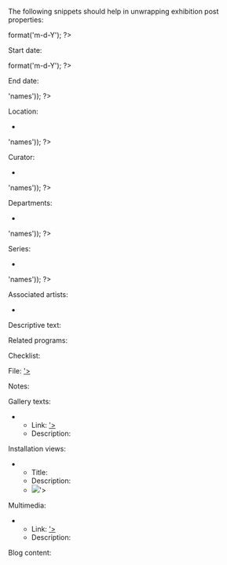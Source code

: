The following snippets should help in unwrapping exhibition post properties:

<!-- Start date -->
<?php $start = get_field('start_date'); ?>
<?php $start = ($start == NULL) ? "Unknown" : DateTime::createFromFormat('Ymd', $start)->format('m-d-Y'); ?>
<p>Start date: <?= $start ?></p>

<!-- End date -->
<?php $end = get_field('end_date'); ?>
<?php $end = ($end == NULL) ? "Unknown" : DateTime::createFromFormat('Ymd', $end)->format('m-d-Y'); ?>
<p>End date: <?= $end ?></p>

<!-- Location -->
<?php $locations = wp_get_post_terms(get_the_ID(), 'locations', array('fields' => 'names')); ?>
<p>Location:</p>
<ul>
  <?php foreach ($locations as $l) : ?>
    <li><?= $l ?></li>
  <?php endforeach; ?>
</ul>

<!-- Curator  -->
<?php $curators = wp_get_post_terms(get_the_ID(), 'curators', array('fields' => 'names')); ?>
<p>Curator:</p>
<ul>
  <?php foreach ($curators as $c) : ?>
    <li><?= $c ?></li>
  <?php endforeach; ?>
</ul>

<!-- Departments -->
<?php $departments = wp_get_post_terms(get_the_ID(), 'departments', array('fields' => 'names')); ?>
<p>Departments:</p>
<ul>
  <?php foreach ($departments as $d) : ?>
    <li><?= $d ?></li>
  <?php endforeach; ?>
</ul>

<!-- Series -->
<?php $series = wp_get_post_terms(get_the_ID(), 'series', array('fields' => 'names')); ?>
<p>Series:</p>
<ul>
  <?php foreach ($series as $s) : ?>
    <li><?= $s ?></li>
  <?php endforeach; ?>
</ul>

<!-- Associated Artist(s) -->
<?php $artists = wp_get_post_terms(get_the_ID(), 'associated_artists', array('fields' => 'names')); ?>
<p>Associated artists:</p>
<ul>
  <?php foreach ($artists as $a) : ?>
    <li><?= $a ?></li>
  <?php endforeach; ?>
</ul>

<!-- Descriptive Text  -->
<p>Descriptive text: <?php the_content(); ?></p>

<!-- Related Programs -->
<!-- WIP -->
<p>Related programs: <?php the_field(''); ?></p>

<!-- Checklist -->
<?php $checklists = get_field('checklists'); ?>
<p>Checklist:</p>
<?php foreach ($checklists as $c) : ?>
  <p>File: <a href='<?= $c['file']['url']?>'><?= $c['file']['filename'] ?></a></p>
  <p>Notes: <?= $c['notes'] ?></p>
<?php endforeach; ?>

<!-- Gallery texts/brochures -->
<?php $gallery_texts = get_field('gallery_texts'); ?>
<p>Gallery texts:</p>
<ul>
  <?php foreach ($gallery_texts as $g) : ?>
    <li>
      <ul>
        <li>Link: <a href='<?= $g['file']['url'] ?>'><?= $g['title'] ?></a></li>
        <li>Description: <?= $g['description'] ?></li>
      </ul>
    </li>
  <?php endforeach; ?>
</ul>

<!-- Installation views -->
<?php $installations = get_field('installation_views'); ?>
<p>Installation views:</p>
<ul>
  <?php foreach ($installations as $i) : ?>
    <li>
      <ul>
        <li>Title: <?= $i['title'] ?></li>
        <li>Description: <?= $i['description'] ?></li>
        <li><img src='<?= $i['image']['url'] ?>'></li>
      </ul>
    </li>
  <?php endforeach; ?>
</ul>

<!-- Multimedia -->
<?php $multimedias = get_field('multimedias'); ?>
<p>Multimedia:</p>
<ul>
  <?php foreach ($multimedias as $m) : ?>
    <li>
      <ul>
        <li>Link: <a href='<?= $m['url'] ?>'><?= $m['title'] ?></a></li>
        <li>Description: <?= $m['description'] ?></li>
      </ul>
    </li>
  <?php endforeach; ?>
</ul>

<!-- Blog content -->
<!-- WIP -->
<p>Blog content: <?php the_field(''); ?></p>

